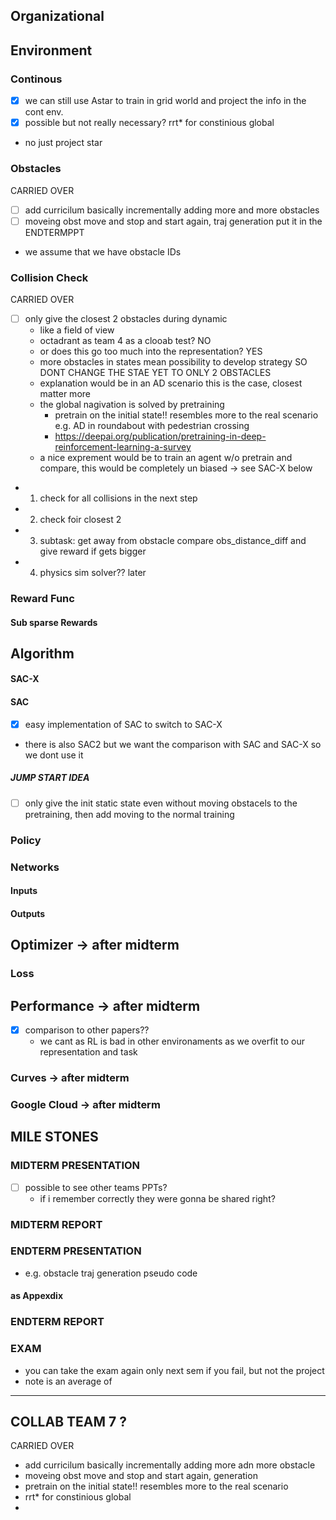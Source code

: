 

## Organizational

## Environment
### Continous
- [X] we can still use Astar to train in grid world and project the info in the  cont env.
 - [X] possible but not really necessary? rrt* for constinious global
  - no just project star
### Obstacles
CARRIED OVER
- [ ] add curricilum basically incrementally adding more and more obstacles
- [ ] moveing obst move and stop and start again, traj generation put it in the ENDTERMPPT
- we assume that we have obstacle IDs
### Collision Check
CARRIED OVER
- [ ] only give the closest 2 obstacles during dynamic
  - like a field of view
  - octadrant as team 4 as a clooab test? NO
  - or does this go too much into the representation? YES
  - more obstacles in states mean possibility to develop strategy SO DONT CHANGE THE STAE YET TO ONLY 2 OBSTACLES
  - explanation would be in an AD scenario this is the case, closest matter more
  - the global nagivation is solved by pretraining
    - pretrain on the initial state!! resembles more to the real scenario e.g. AD in roundabout with pedestrian crossing 
    - https://deepai.org/publication/pretraining-in-deep-reinforcement-learning-a-survey  
  - a nice exprement would be to train an agent w/o pretrain and compare, this would be completely un biased -> see SAC-X below

- 1. check for all collisions in the next step
- 2. check foir closest 2
- 3. subtask: get away from obstacle compare obs_distance_diff and give reward if gets bigger
- 4. physics sim solver?? later

### Reward Func
#### Sub sparse Rewards
  
## Algorithm
#### SAC-X

#### SAC
- [X] easy implementation of SAC to switch to SAC-X
- there is also SAC2 but we want the comparison with SAC and SAC-X so we dont use it

##### JUMP START IDEA
- [ ] only give the init static state even without moving obstacels to the pretraining, then add moving to the normal training
### Policy
### Networks
#### Inputs

#### Outputs

## Optimizer -> **after midterm**
### Loss
## Performance -> **after midterm**
- [X] comparison to other papers?? 
    - we cant as RL is bad in other environaments as we overfit to our representation and task

### Curves -> **after midterm**


### Google Cloud -> **after midterm**


## MILE STONES



### MIDTERM PRESENTATION
- [ ] possible to see other teams PPTs?
  - if i remember correctly they were gonna be shared right?
### MIDTERM REPORT

### ENDTERM PRESENTATION
- e.g. obstacle traj generation pseudo code 
#### as Appexdix

### ENDTERM REPORT

### EXAM
- you can take the exam again only next sem if you fail, but not the project
- note is an average of 


----


## COLLAB TEAM 7 ?
CARRIED OVER
- add curricilum basically incrementally adding more adn more obstacle
- moveing obst move and stop and start again, generation
- pretrain on the initial state!! resembles more to the real scenario
- rrt* for constinious global
-